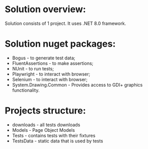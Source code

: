 # Solution overview:
Solution consists of 1 project. It uses .NET 8.0 framework.    

# Solution nuget packages:
- Bogus - to generate test data;
- FluentAssertions - to make assertions; 
- NUnit - to run tests;
- Playwright - to interact with browser;
- Selenium - to interact with browser;
- System.Drawing.Common - Provides access to GDI+ graphics functionality.

# Projects structure:
- downloads - all tests downloads
- Models - Page Object Models
- Tests - contains tests with their fixtures
- TestsData - static data that is used by tests
